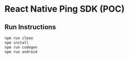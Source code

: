 # React Native Ping SDK (POC)

## Run Instructions

```bash
npm run clean
npm install
npm run codegen
npm run android
